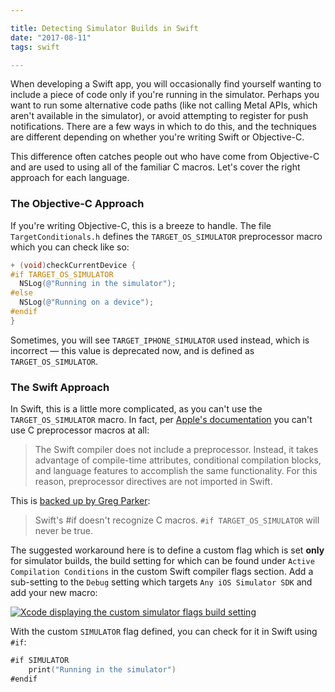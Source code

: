 ```yaml
---

title: Detecting Simulator Builds in Swift
date: "2017-08-11"
tags: swift

---
```


When developing a Swift app, you will occasionally find yourself wanting to include a piece of code only if you're running in the simulator. Perhaps you want to run some alternative code paths (like not calling Metal APIs, which aren't available in the simulator), or avoid attempting to register for push notifications. There are a few ways in which to do this, and the techniques are different depending on whether you're writing Swift or Objective-C.

This difference often catches people out who have come from Objective-C and are used to using all of the familiar C macros. Let's cover the right approach for each language.

<!--more-->

### The Objective-C Approach

If you're writing Objective-C, this is a breeze to handle. The file `TargetConditionals.h` defines the `TARGET_OS_SIMULATOR` preprocessor macro which you can check like so:

```objective-c
+ (void)checkCurrentDevice {
#if TARGET_OS_SIMULATOR
  NSLog(@"Running in the simulator");
#else
  NSLog(@"Running on a device");
#endif
}
```

Sometimes, you will see `TARGET_IPHONE_SIMULATOR` used instead, which is incorrect — this value is deprecated now, and is defined as `TARGET_OS_SIMULATOR`.

### The Swift Approach

In Swift, this is a little more complicated, as you can't use the `TARGET_OS_SIMULATOR` macro. In fact, per [Apple's documentation](https://developer.apple.com/library/content/documentation/Swift/Conceptual/BuildingCocoaApps/InteractingWithCAPIs.html#//apple_ref/doc/uid/TP40014216-CH8-ID31) you can't use C preprocessor macros at all:

>The Swift compiler does not include a preprocessor. Instead, it takes advantage of compile-time attributes, conditional compilation blocks, and language features to accomplish the same functionality. For this reason, preprocessor directives are not imported in Swift.

This is [backed up by Greg Parker](https://lists.swift.org/pipermail/swift-evolution/Week-of-Mon-20160125/007960.html):

> Swift's #if doesn't recognize C macros. `#if TARGET_OS_SIMULATOR` will never be true.

The suggested workaround here is to define a custom flag which is set **only** for simulator builds, the build setting for which can be found under `Active Compilation Conditions` in the custom Swift compiler flags section. Add a sub-setting to the `Debug` setting which targets `Any iOS Simulator SDK` and add your new macro:

[![Xcode displaying the custom simulator flags build setting][custom-flags]][custom-flags]

With the custom `SIMULATOR` flag defined, you can check for it in Swift using `#if`:

```swift
#if SIMULATOR
	print("Running in the simulator")
#endif
```

[custom-flags]: images/custom-simulator-flags.png
